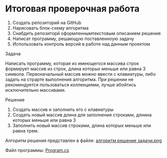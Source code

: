 # Итоговая проверочная работа

1. Создать репозиторий на GitHub
2. Нарисовать блок-схему алгоритма
3. Снабдить репозиторй оформленнымтекстовым описанием решения
4. Написат программу, решающую поставленноую задачу
5. Использовать контроль версий в работе над данным проектом

Задача

Написать программу, которая из имеющегося массива строк формирует
массив из строк, длина которых меньше или равна 3 символа.
Первоначальный массив можно ввести с клавиатуры, либо задать на 
страрте выполнения алгоритма. При решении не рекомендуется пользоваться 
коллекциями, лучше абойтись исключительно массивами.

Решение

1. Создать массив и заполнить его с клавиатуры
2. Создать новый массив длина для заполнения строками, длнина которых
меньше или равна 3
3. Заполнить новый массив строками, длина которых меньше или равна трем.

Алгоритм решения представлен в файле: [алгоритм решение задачи.png]()

Файл программы: [Program.cs]()















